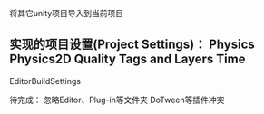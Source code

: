将其它unity项目导入到当前项目

实现的项目设置(Project Settings)：
Physics
Physics2D
Quality
Tags and Layers
Time
-------------------------
EditorBuildSettings



待完成：
忽略Editor、Plug-in等文件夹
DoTween等插件冲突
